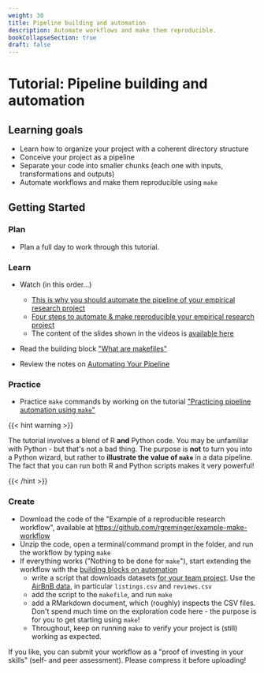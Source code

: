 ```yaml
---
weight: 30
title: Pipeline building and automation
description: Automate workflows and make them reproducible.
bookCollapseSection: true
draft: false
---
```


# Tutorial: Pipeline building and automation

## Learning goals

* Learn how to organize your project with a coherent directory structure
* Conceive your project as a pipeline
* Separate your code into smaller chunks (each one with inputs, transformations and outputs)
* Automate workflows and make them reproducible using `make`
<!--* Documenting Source Code and Pipeline workflows
* Describe raw data using a template
-->

## Getting Started

### Plan

- Plan a full day to work through this tutorial.

### Learn

- Watch (in this order...)
  - [This is why you should automate the pipeline of your empirical research project](https://youtu.be/9aivqe-phL0)
  - [Four steps to automate & make reproducible your empirical research project](https://youtu.be/rJGGCX6bcPo)
  - The content of the slides shown in the videos is [available here](pipelineautomation.pdf)

- Read the building block ["What are makefiles"](../../building-blocks/automation/make-commands)

- Review the notes on [Automating Your Pipeline](http://tilburgsciencehub.com/tutorials/project-setup/principles-of-project-setup-and-workflow-management/automation/)

<!--
- Revisit the [slidedeck](https://github.com/STAT545-UBC/STAT545-UBC-original-website/tree/master/automation01_slides)
-->

### Practice

- Practice `make` commands by working on the tutorial ["Practicing pipeline automation using `make`"](https://tilburgsciencehub.com/tutorials/reproducible-research/practicing-pipeline-automation-make/overview/)

{{< hint warning >}}

The tutorial involves a blend of R __and__ Python code. You may be unfamiliar with Python - but that's not a bad thing. The purpose is __not__ to turn you into a Python wizard, but rather to __illustrate the value of `make`__ in a data pipeline. The fact that you can run both R and Python scripts makes it very powerful!

{{< /hint >}}

### Create

- Download the code of the "Example of a reproducible research workflow", available at https://github.com/rgreminger/example-make-workflow
- Unzip the code, open a terminal/command prompt in the folder, and run the workflow by typing `make`
- If everything works ("Nothing to be done for `make`"), start extending the workflow with the [building blocks on automation](../../building-blocks/automation/)
  - write a script that downloads datasets [for your team project](../../course/project). Use the [AirBnB data](http://insideairbnb.com/get-the-data.html), in particular `listings.csv` and `reviews.csv`
  - add the script to the `makefile`, and run `make`
  - add a RMarkdown document, which (roughly) inspects the CSV files. Don't spend much time on the exploration code here - the purpose is for you to get starting using `make`!
  - Throughout, keep on running `make` to verify your project is (still) working as expected.

If you like, you can submit your workflow as a "proof of investing in your skills" (self- and peer assessment). Please compress it before uploading!


<!--
In the live session of this week, we'll see how we can quickly make changes to the workflow (e.g., swapping around files and directories) without breaking the pipeline.
- It's important you've covered the learn & practice part yourself, before attending the live stream.
-->
<!--Make sure to fully understand the details of the practise [workflow](https://tsh-website.netlify.app/tutorials/more-tutorials/implement-an-efficient-and-reproducible-workflow/implement-an-efficient-and-reproducible-workflow-overview/), to get most out of this session!
-->
